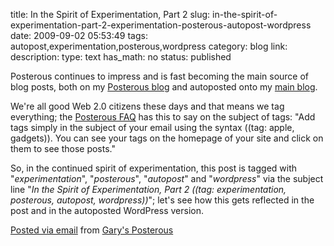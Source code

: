 title: In the Spirit of Experimentation, Part 2
slug: in-the-spirit-of-experimentation-part-2-experimentation-posterous-autopost-wordpress
date: 2009-09-02 05:53:49
tags: autopost,experimentation,posterous,wordpress
category: blog
link: 
description: 
type: text
has_math: no
status: published

Posterous continues to impress and is fast becoming the main source of blog posts, both on my [Posterous blog](https://vicchi.posterous.com/ "https://vicchi.posterous.com/") and autoposted onto my [main blog](/ "/").


We're all good Web 2.0 citizens these days and that means we tag everything; the [Posterous FAQ](https://posterous.com/faq "https://posterous.com/faq") has this to say on the subject of tags:
"Add tags simply in the subject of your email using the syntax ((tag: apple, gadgets)). You can see your tags on the homepage of your site and click on them to see those posts."



So, in the continued spirit of experimentation, this post is tagged with "*experimentation*", "*posterous*", "*autopost*" and "*wordpress*" via the subject line "*In the Spirit of Experimentation, Part 2 ((tag: experimentation, posterous, autopost, wordpress))*"; let's see how this gets reflected in the post and in the autoposted WordPress version.




[Posted via email](https://posterous.com "https://posterous.com") from [Gary's Posterous](https://vicchi.posterous.com/in-the-spirit-of-experimentation-part-2 "https://vicchi.posterous.com/in-the-spirit-of-experimentation-part-2")



